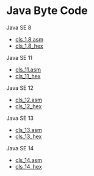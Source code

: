 # Java Byte Code

Java SE 8
- [cls_1.8.asm](../jasm/resources/cls_1.8.asm)
- [cls_1.8_hex](../jasm/resources/cls_1.8_hex)

Java SE 11
- [cls_11.asm](../jasm/resources/cls_11.asm)
- [cls_11_hex](../jasm/resources/cls_11_hex)

Java SE 12
- [cls_12.asm](../jasm/resources/cls_12.asm)
- [cls_12_hex](../jasm/resources/cls_12_hex)

Java SE 13
- [cls_13.asm](../jasm/resources/cls_13.asm)
- [cls_13_hex](../jasm/resources/cls_13_hex)

Java SE 14
- [cls_14.asm](../jasm/resources/cls_14.asm)
- [cls_14_hex](../jasm/resources/cls_14_hex)